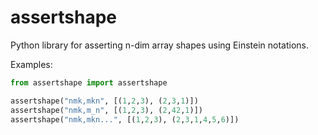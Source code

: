 # assertshape

Python library for asserting n-dim array shapes using Einstein notations.

Examples: 

```python
from assertshape import assertshape

assertshape("nmk,mkn", [(1,2,3), (2,3,1)])
assertshape("nmk,m_n", [(1,2,3), (2,42,1)])
assertshape("nmk,mkn...", [(1,2,3), (2,3,1,4,5,6)])
```
